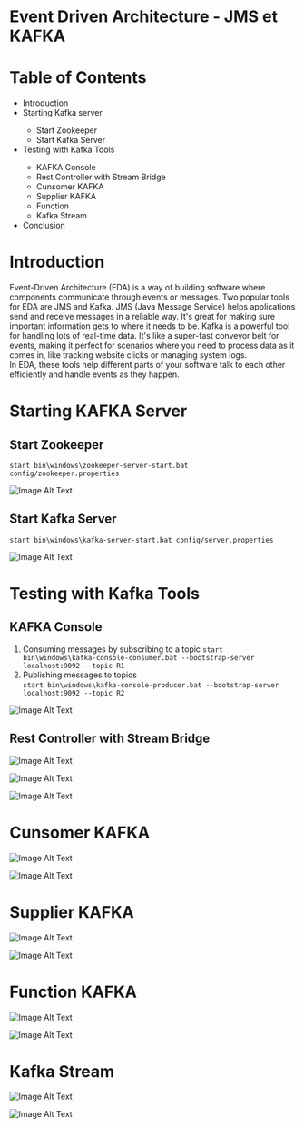 # Event Driven Architecture - JMS et KAFKA
# Table of Contents
<ul>
  <li>Introduction</li>
  <li>Starting Kafka server</li>
        <ul>
          <li> Start Zookeeper</li>
          <li>Start Kafka Server</li>
        </ul>
  <li>Testing with Kafka Tools</li>
  <ul>
    <li>KAFKA Console</li>
     <li>Rest Controller with Stream Bridge</li>
     <li>Cunsomer KAFKA</li>
     <li>Supplier KAFKA</li>
    <li>Function</li>
    <li>Kafka Stream</li>
  </ul>
  <li>Conclusion</li>
</ul>

# Introduction 

Event-Driven Architecture (EDA) is a way of building software where components communicate through events or messages. Two popular tools for EDA are JMS and Kafka.
JMS (Java Message Service) helps applications send and receive messages in a reliable way. It's great for making sure important information gets to where it needs to be.
Kafka is a powerful tool for handling lots of real-time data. It's like a super-fast conveyor belt for events, making it perfect for scenarios where you need to process data as it comes in, like tracking website clicks or managing system logs.<br>
In EDA, these tools help different parts of your software talk to each other efficiently and handle events as they happen.

# Starting KAFKA Server
## Start Zookeeper

`start bin\windows\zookeeper-server-start.bat config/zookeeper.properties`

![Image Alt Text](/Kafka/Zookeeper.PNG)
## Start Kafka Server 
`start bin\windows\kafka-server-start.bat config/server.properties`

![Image Alt Text](/Kafka/kafka.PNG)

# Testing with Kafka Tools
## KAFKA Console 
1. Consuming messages by subscribing to a topic
`start bin\windows\kafka-console-consumer.bat --bootstrap-server localhost:9092 --topic R1`
2. Publishing messages to topics<br>
`start bin\windows\kafka-console-producer.bat --bootstrap-server localhost:9092 --topic R2`

![Image Alt Text](/Kafka/consoleKafka.PNG)

## Rest Controller with Stream Bridge
![Image Alt Text](/publishRestController.PNG)

![Image Alt Text](/Kafka/Cons.PNG)

![Image Alt Text](/Kafka/cons3.PNG)

# Cunsomer KAFKA

![Image Alt Text](/Kafka/PageEventConsumer.PNG)

![Image Alt Text](/Kafka/pageCons.PNG)

# Supplier KAFKA

![Image Alt Text](/Kafka/supplier1.PNG)

![Image Alt Text](/Kafka/supp.PNG)

# Function KAFKA

![Image Alt Text](/Kafka/f.PNG)

![Image Alt Text](/Kafka/f2.PNG)

# Kafka Stream 

![Image Alt Text](/Kafka/KafkaStream.PNG)

![Image Alt Text](/Kafka/hhhhh.png)






